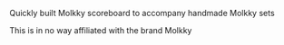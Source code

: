 Quickly built Molkky scoreboard to accompany handmade Molkky sets

This is in no way affiliated with the brand Molkky
